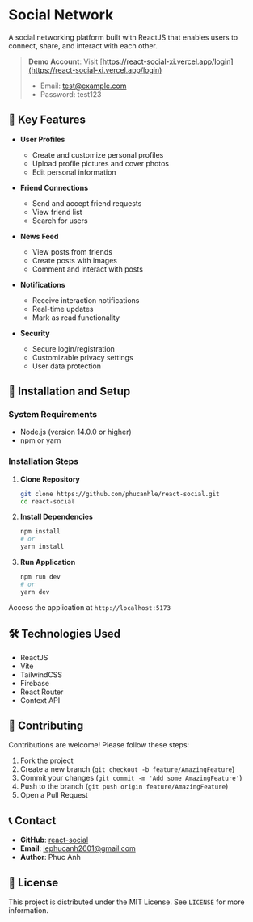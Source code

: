 # Social Network

A social networking platform built with ReactJS that enables users to connect, share, and interact with each other.

> **Demo Account**: Visit [https://react-social-xi.vercel.app/login](https://react-social-xi.vercel.app/login)
> - Email: test@example.com
> - Password: test123

## 🌟 Key Features

- **User Profiles**
  - Create and customize personal profiles
  - Upload profile pictures and cover photos
  - Edit personal information

- **Friend Connections**
  - Send and accept friend requests
  - View friend list
  - Search for users

- **News Feed**
  - View posts from friends
  - Create posts with images
  - Comment and interact with posts

- **Notifications**
  - Receive interaction notifications
  - Real-time updates
  - Mark as read functionality

- **Security**
  - Secure login/registration
  - Customizable privacy settings
  - User data protection

## 🚀 Installation and Setup

### System Requirements

- Node.js (version 14.0.0 or higher)
- npm or yarn

### Installation Steps

1. **Clone Repository**
   ```sh
   git clone https://github.com/phucanhle/react-social.git
   cd react-social
   ```

2. **Install Dependencies**
   ```sh
   npm install
   # or
   yarn install
   ```

3. **Run Application**
   ```sh
   npm run dev
   # or
   yarn dev
   ```

Access the application at `http://localhost:5173`

## 🛠️ Technologies Used

- ReactJS
- Vite
- TailwindCSS
- Firebase
- React Router
- Context API

## 📝 Contributing

Contributions are welcome! Please follow these steps:

1. Fork the project
2. Create a new branch (`git checkout -b feature/AmazingFeature`)
3. Commit your changes (`git commit -m 'Add some AmazingFeature'`)
4. Push to the branch (`git push origin feature/AmazingFeature`)
5. Open a Pull Request

## 📞 Contact

- **GitHub**: [react-social](https://github.com/phucanhle/react-social)
- **Email**: [lephucanh2601@gmail.com](mailto:lephucanh2601@gmail.com)
- **Author**: Phuc Anh

## 📄 License

This project is distributed under the MIT License. See `LICENSE` for more information.
